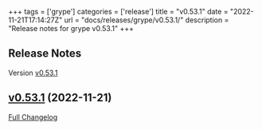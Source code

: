 +++
tags = ['grype']
categories = ['release']
title = "v0.53.1"
date = "2022-11-21T17:14:27Z"
url = "docs/releases/grype/v0.53.1/"
description = "Release notes for grype v0.53.1"
+++

## Release Notes

Version [v0.53.1](https://github.com/anchore/grype/releases/tag/v0.53.1)

## [v0.53.1](https://github.com/anchore/grype/tree/v0.53.1) (2022-11-21)

[Full Changelog](https://github.com/anchore/grype/compare/v0.53.0...v0.53.1)
